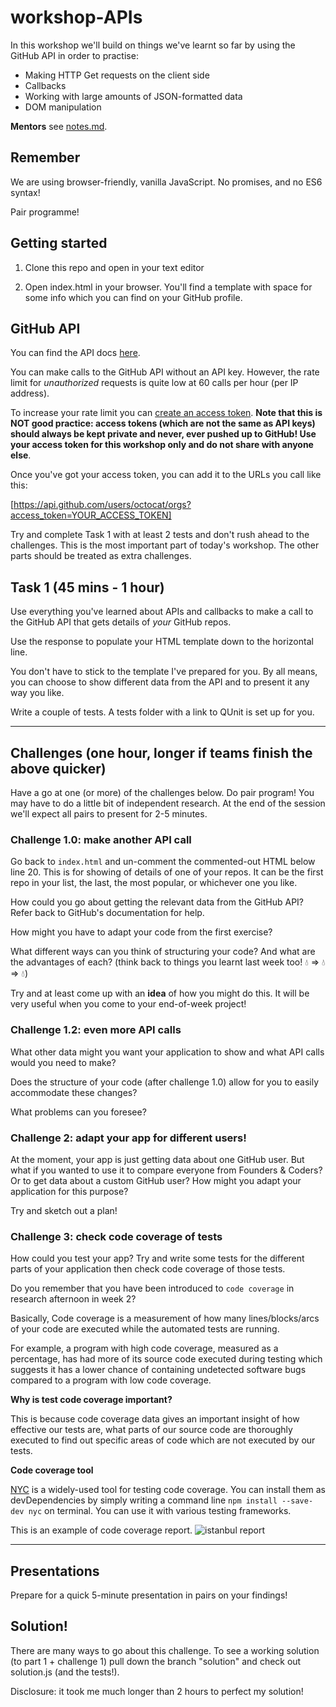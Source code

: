 # workshop-APIs

In this workshop we'll build on things we've learnt so far by using the GitHub API in order to practise:
- Making HTTP Get requests on the client side
- Callbacks
- Working with large amounts of JSON-formatted data
- DOM manipulation

**Mentors** see [notes.md](https://github.com/emilyb7/workshop-APIs/blob/master/notes.md).

## Remember

We are using browser-friendly, vanilla JavaScript. No promises, and no ES6 syntax!

Pair programme!


## Getting started

1. Clone this repo and open in your text editor

2. Open index.html in your browser. You'll find a template with space for some info which you can find on your GitHub profile.


## GitHub API

You can find the API docs [here](https://developer.github.com/v3/).

You can make calls to the GitHub API without an API key. However, the rate limit for _unauthorized_ requests is quite low at 60 calls per hour (per IP address).

To increase your rate limit you can [create an access token](https://help.github.com/articles/creating-an-access-token-for-command-line-use/). **Note that this is NOT good practice: access tokens (which are not the same as API keys) should always be kept private and never, ever pushed up to GitHub! Use your access token for this workshop only and do not share with anyone else**.

Once you've got your access token, you can add it to the URLs you call like this:

[https://api.github.com/users/octocat/orgs?access_token=YOUR_ACCESS_TOKEN]

Try and complete Task 1 with at least 2 tests and don't rush ahead to the challenges. This is the most important part of today's workshop. The other parts should be treated as extra challenges.

## Task 1 (45 mins - 1 hour)

Use everything you've learned about APIs and callbacks to make a call to the GitHub API that gets details of _your_ GitHub repos.

Use the response to populate your HTML template down to the horizontal line.

You don't have to stick to the template I've prepared for you. By all means, you can choose to show different data from the API and to present it any way you like.

Write a couple of tests. A tests folder with a link to QUnit is set up for you.

-----

## Challenges (one hour, longer if teams finish the above quicker)

Have a go at one (or more) of the challenges below. Do pair program! You may have to do a little bit of independent research. At the end of the session we'll expect all pairs to present for 2-5 minutes.

### Challenge 1.0: make another API call

Go back to ```index.html``` and un-comment the commented-out HTML below line 20. This is for showing of details of one of your repos. It can be the first repo in your list, the last, the most popular, or whichever one you like.

How could you go about getting the relevant data from the GitHub API? Refer back to GitHub's documentation for help.

How might you have to adapt your code from the first exercise?

What different ways can you think of structuring your code? And what are the advantages of each? (think back to things you learnt last week too! 💧 => 💧 => 💧)

Try and at least come up with an **idea** of how you might do this. It will be very useful when you come to your end-of-week project!

### Challenge 1.2: even more API calls

What other data might you want your application to show and what API calls would you need to make?

Does the structure of your code (after challenge 1.0) allow for you to easily accommodate these changes?

What problems can you foresee?

### Challenge 2: adapt your app for different users!

At the moment, your app is just getting data about one GitHub user. But what if you wanted to use it to compare everyone from Founders & Coders? Or to get data about a custom GitHub user? How might you adapt your application for this purpose?

Try and sketch out a plan!


### Challenge 3: check code coverage of tests

How could you test your app? Try and write some tests for the different parts of your application then check code coverage of those tests.

Do you remember that you have been introduced to ```code coverage``` in research afternoon in week 2?

Basically, Code coverage is a measurement of how many lines/blocks/arcs of your code are executed while the automated tests are running.

For example, a program with high code coverage, measured as a percentage, has had more of its source code executed during testing which suggests it has a lower chance of containing undetected software bugs compared to a program with low code coverage.

**Why is test code coverage important?**

This is because code coverage data gives an important insight of how effective our tests are, what parts of our source code are thoroughly executed to find out specific areas of code which are not executed by our tests.

**Code coverage tool**

[NYC](https://www.npmjs.com/package/nyc) is a widely-used tool for testing code coverage.
You can install them as devDependencies by simply writing a command line ```npm install --save-dev nyc``` on terminal. You can use it with various testing frameworks.

This is an example of code coverage report.
![istanbul report](https://files.gitter.im/rinoma/trGG/Screen-Shot-2017-07-10-at-16.20.05.png)


-----

## Presentations

Prepare for a quick 5-minute presentation in pairs on your findings!

## Solution!

There are many ways to go about this challenge. To see a working solution (to part 1 + challenge 1) pull down the branch "solution" and check out solution.js (and the tests!).

Disclosure: it took me much longer than 2 hours to perfect my solution!

